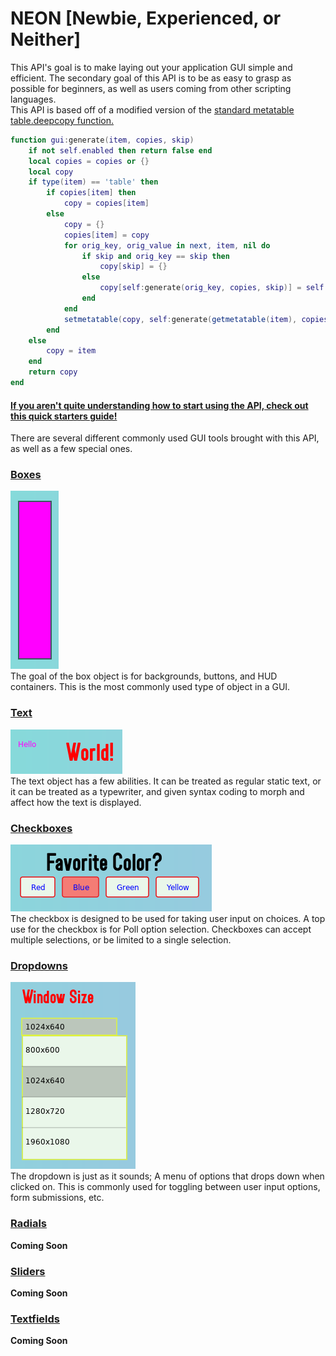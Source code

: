 # NEON [Newbie, Experienced, or Neither]
This API's goal is to make laying out your application GUI simple and efficient. The secondary goal of this API 
is to be as easy to grasp as possible for beginners, as well as users coming from other scripting languages. <br>
This API is based off of a modified version of the [standard metatable table.deepcopy function.](http://lua-users.org/wiki/CopyTable)
```lua
function gui:generate(item, copies, skip)
	if not self.enabled then return false end
	local copies = copies or {}
    local copy
    if type(item) == 'table' then
        if copies[item] then
            copy = copies[item]
        else
            copy = {}
            copies[item] = copy
            for orig_key, orig_value in next, item, nil do
				if skip and orig_key == skip then
					copy[skip] = {}
				else
					copy[self:generate(orig_key, copies, skip)] = self:generate(orig_value, copies, skip)
				end
            end
            setmetatable(copy, self:generate(getmetatable(item), copies, skip))
        end
    else
        copy = item
    end
    return copy
end
```
#### [If you aren't quite understanding how to start using the API, check out this quick starters guide!](https://github.com/czgaming94/love2d-gui/blob/main/docs/examples/MainMenu.md)
There are several different commonly used GUI tools brought with this API, as well as a few special ones.
### [Boxes](https://github.com/czgaming94/love2d-gui/blob/main/docs/Box.md)
![Box Image](https://github.com/czgaming94/love2d-gui/blob/main/docs/examples/box.png)<br>
The goal of the box object is for backgrounds, buttons, and HUD containers. This is the most commonly used type of object in a GUI.
### [Text](https://github.com/czgaming94/love2d-gui/blob/main/docs/Text.md)
![Text Image](https://github.com/czgaming94/love2d-gui/blob/main/docs/examples/text.png)<br>
The text object has a few abilities. It can be treated as regular static text, or it can be treated as a typewriter, 
and given syntax coding to morph and affect how the text is displayed.
### [Checkboxes](https://github.com/czgaming94/love2d-gui/blob/main/docs/Checkbox.md)
![Checkbox Image](https://github.com/czgaming94/love2d-gui/blob/main/docs/examples/checkbox.png)<br>
The checkbox is designed to be used for taking user input on choices. A top use for the checkbox is for Poll option selection. 
Checkboxes can accept multiple selections, or be limited to a single selection.
### [Dropdowns](https://github.com/czgaming94/love2d-gui/blob/main/docs/Dropdown.md)
![Dropdown Image](https://github.com/czgaming94/love2d-gui/blob/main/docs/examples/dropdown.png)<br>
The dropdown is just as it sounds; A menu of options that drops down when clicked on. This is commonly used for toggling between user input options, form submissions, etc.
### [Radials](https://github.com/czgaming94/love2d-gui/blob/main/docs/Radial.md)
__Coming Soon__
### [Sliders](https://github.com/czgaming94/love2d-gui/blob/main/docs/Slider.md)
__Coming Soon__
### [Textfields](https://github.com/czgaming94/love2d-gui/blob/main/docs/Textfield.md)
__Coming Soon__
